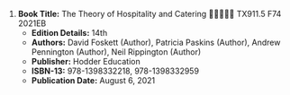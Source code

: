 1. **Book Title:** The Theory of Hospitality and Catering 🚨🚨🚨🚨🚨 TX911.5 F74 2021EB
   - **Edition Details:** 14th
   - **Authors:** David Foskett (Author), Patricia Paskins (Author), Andrew Pennington (Author), Neil Rippington (Author)
   - **Publisher:** Hodder Education
   - **ISBN-13:** 978-1398332218, 978-1398332959
   - **Publication Date:** August 6, 2021
